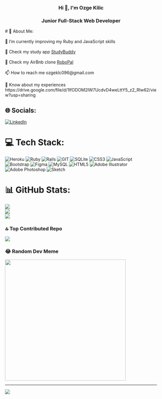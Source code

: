 <h3 align="center">Hi 👋, I'm Ozge Kilic</h3>
<h3 align="center">Junior Full-Stack Web Developer</h3>
 # 💫 About Me:<br><br>
🌱 I’m currently improving my Ruby and JavaScript skills<br><br> 🔭 Check my study app <a href="http://www.mystuddybuddy.me">StudyBuddy</a><br><br>🔭 Check my AirBnb clone <a href="https://robopal-728743dc042a.herokuapp.com/">RoboPal</a><br><br>📫 How to reach me ozgeklc096@gmail.com<br><br>📄 Know about my experiences https://drive.google.com/file/d/1lfODOM2IW7UcdvD4weLttY5_z2_Rlw62/view?usp=sharing


## 🌐 Socials:
[![LinkedIn](https://img.shields.io/badge/LinkedIn-%230077B5.svg?logo=linkedin&logoColor=white)](https://linkedin.com/in/ozge-kilic) 

# 💻 Tech Stack:
![Heroku](https://img.shields.io/badge/heroku-%23430098.svg?style=flat-square&logo=heroku&logoColor=white) ![Ruby](https://img.shields.io/badge/ruby-%23CC342D.svg?style=flat-square&logo=ruby&logoColor=white) ![Rails](https://img.shields.io/badge/rails-%23CC0000.svg?style=flat-square&logo=ruby-on-rails&logoColor=white) ![GIT](https://img.shields.io/badge/Git-fc6d26?style=flat-square&logo=git&logoColor=white) ![SQLite](https://img.shields.io/badge/sqlite-%2307405e.svg?style=flat-square&logo=sqlite&logoColor=white) ![CSS3](https://img.shields.io/badge/css3-%231572B6.svg?style=flat-square&logo=css3&logoColor=white) ![JavaScript](https://img.shields.io/badge/javascript-%23323330.svg?style=flat-square&logo=javascript&logoColor=%23F7DF1E) ![Bootstrap](https://img.shields.io/badge/bootstrap-%23563D7C.svg?style=flat-square&logo=bootstrap&logoColor=white) 	![Figma](https://img.shields.io/badge/figma-%23F24E1E.svg?style=flat-square&logo=figma&logoColor=white) ![MySQL](https://img.shields.io/badge/mysql-%2300f.svg?style=flat-square&logo=mysql&logoColor=white) ![HTML5](https://img.shields.io/badge/html5-%23E34F26.svg?style=flat-square&logo=html5&logoColor=white) ![Adobe Illustrator](https://img.shields.io/badge/adobeillustrator-%23FF9A00.svg?style=flat-square&logo=adobeillustrator&logoColor=white) ![Adobe Photoshop](https://img.shields.io/badge/adobephotoshop-%2331A8FF.svg?style=flat-square&logo=adobephotoshop&logoColor=white) ![Sketch](https://img.shields.io/badge/Sketch-FFB387?style=flat-square&logo=sketch&logoColor=black)
# 📊 GitHub Stats:
![](https://github-readme-stats.vercel.app/api?username=ozgekilic96&theme=city_light&hide_border=true&include_all_commits=false&count_private=false)<br/>
![](https://github-readme-streak-stats.herokuapp.com/?user=ozgekilic96&theme=city_light&hide_border=true)<br/>
![](https://github-readme-stats.vercel.app/api/top-langs/?username=ozgekilic96&theme=city_light&hide_border=true&include_all_commits=false&count_private=false&layout=compact)

### 🔝 Top Contributed Repo
![](https://github-contributor-stats.vercel.app/api?username=ozgekilic96&limit=5&theme=juicyfresh&combine_all_yearly_contributions=true)

### 😂 Random Dev Meme
<img src='https://randommeme-five.vercel.app/' style="height: 400px;"/>

---
[![](https://visitcount.itsvg.in/api?id=ozgekilic96&icon=0&color=0)](https://visitcount.itsvg.in)

<!-- Proudly created with GPRM ( https://gprm.itsvg.in ) -->
